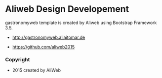 # Aliweb Design Developement

 gastronomyweb template is created by Aliweb using Bootstrap Framework 3.5.
 * http://gastronomyweb.aliaitomar.de

 * https://github.com/aliweb2015
 
### Copyright
* 2015 created by AliWeb


